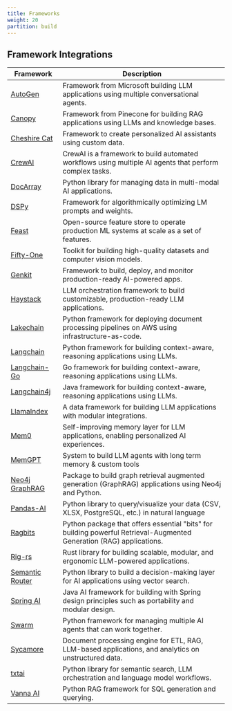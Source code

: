 ```yaml
---
title: Frameworks 
weight: 20
partition: build
---
```


## Framework Integrations

| Framework                                                     | Description                                                                                                          |
| ------------------------------------------------------------- | -------------------------------------------------------------------------------------------------------------------- |
| [AutoGen](/documentation/frameworks/autogen/)                 | Framework from Microsoft building LLM applications using multiple conversational agents.                             |
| [Canopy](/documentation/frameworks/canopy/)                   | Framework from Pinecone for building RAG applications using LLMs and knowledge bases.                                |
| [Cheshire Cat](/documentation/frameworks/cheshire-cat/)       | Framework to create personalized AI assistants using custom data.                                                    |
| [CrewAI](/documentation/frameworks/crewai/)                   | CrewAI is a framework to build automated workflows using multiple AI agents that perform complex tasks.              |
| [DocArray](/documentation/frameworks/docarray/)               | Python library for managing data in multi-modal AI applications.                                                     |
| [DSPy](/documentation/frameworks/dspy/)                       | Framework for algorithmically optimizing LM prompts and weights.                                                     |
| [Feast](/documentation/frameworks/feast/)                     | Open-source feature store to operate production ML systems at scale as a set of features.                            |
| [Fifty-One](/documentation/frameworks/fifty-one/)             | Toolkit for building high-quality datasets and computer vision models.                                               |
| [Genkit](/documentation/frameworks/genkit/)                   | Framework to build, deploy, and monitor production-ready AI-powered apps.                                            |
| [Haystack](/documentation/frameworks/haystack/)               | LLM orchestration framework to build customizable, production-ready LLM applications.                                |
| [Lakechain](/documentation/frameworks/lakechain/)             | Python framework for deploying document processing pipelines on AWS using infrastructure-as-code.                    |
| [Langchain](/documentation/frameworks/langchain/)             | Python framework for building context-aware, reasoning applications using LLMs.                                      |
| [Langchain-Go](/documentation/frameworks/langchain-go/)       | Go framework for building context-aware, reasoning applications using LLMs.                                          |
| [Langchain4j](/documentation/frameworks/langchain4j/)         | Java framework for building context-aware, reasoning applications using LLMs.                                        |
| [LlamaIndex](/documentation/frameworks/llama-index/)          | A data framework for building LLM applications with modular integrations.                                            |
| [Mem0](/documentation/frameworks/mem0/)                       | Self-improving memory layer for LLM applications, enabling personalized AI experiences.                              |
| [MemGPT](/documentation/frameworks/memgpt/)                   | System to build LLM agents with long term memory & custom tools                                                      |
| [Neo4j GraphRAG](/documentation/frameworks/neo4j-graphrag/)   | Package to build graph retrieval augmented generation (GraphRAG) applications using Neo4j and Python.                |
| [Pandas-AI](/documentation/frameworks/pandas-ai/)             | Python library to query/visualize your data (CSV, XLSX, PostgreSQL, etc.) in natural language                        |
| [Ragbits](/documentation/frameworks/ragbits/)                 | Python package that offers essential "bits" for building powerful Retrieval-Augmented Generation (RAG) applications. |
| [Rig-rs](/documentation/frameworks/rig-rs/)                   | Rust library for building scalable, modular, and ergonomic LLM-powered applications.                                 |
| [Semantic Router](/documentation/frameworks/semantic-router/) | Python library to build a decision-making layer for AI applications using vector search.                             |
| [Spring AI](/documentation/frameworks/spring-ai/)             | Java AI framework for building with Spring design principles such as portability and modular design.                 |
| [Swarm](/documentation/frameworks/swarm/)                     | Python framework for managing multiple AI agents that can work together.                                             |
| [Sycamore](/documentation/frameworks/sycamore/)               | Document processing engine for ETL, RAG, LLM-based applications, and analytics on unstructured data.                 |
| [txtai](/documentation/frameworks/txtai/)                     | Python library for semantic search, LLM orchestration and language model workflows.                                  |
| [Vanna AI](/documentation/frameworks/vanna-ai/)               | Python RAG framework for SQL generation and querying.                                                                |

